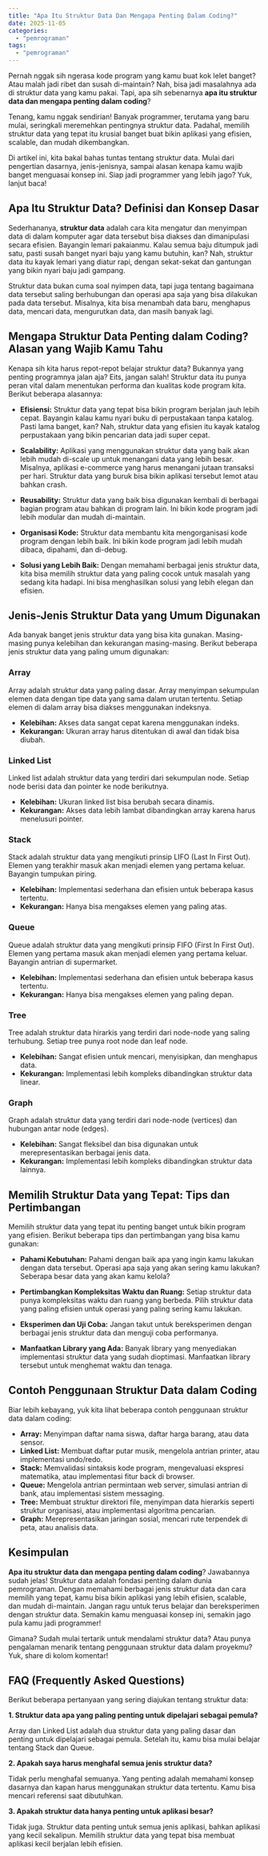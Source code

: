 ```yaml
---
title: "Apa Itu Struktur Data Dan Mengapa Penting Dalam Coding?"
date: 2025-11-05
categories: 
  - "pemrograman"
tags: 
  - "pemrograman"
---
```


Pernah nggak sih ngerasa kode program yang kamu buat kok lelet banget? Atau malah jadi ribet dan susah di-maintain? Nah, bisa jadi masalahnya ada di struktur data yang kamu pakai. Tapi, apa sih sebenarnya **apa itu struktur data dan mengapa penting dalam coding**?

Tenang, kamu nggak sendirian! Banyak programmer, terutama yang baru mulai, seringkali meremehkan pentingnya struktur data. Padahal, memilih struktur data yang tepat itu krusial banget buat bikin aplikasi yang efisien, scalable, dan mudah dikembangkan.

Di artikel ini, kita bakal bahas tuntas tentang struktur data. Mulai dari pengertian dasarnya, jenis-jenisnya, sampai alasan kenapa kamu wajib banget menguasai konsep ini. Siap jadi programmer yang lebih jago? Yuk, lanjut baca!

## Apa Itu Struktur Data? Definisi dan Konsep Dasar

Sederhananya, **struktur data** adalah cara kita mengatur dan menyimpan data di dalam komputer agar data tersebut bisa diakses dan dimanipulasi secara efisien. Bayangin lemari pakaianmu. Kalau semua baju ditumpuk jadi satu, pasti susah banget nyari baju yang kamu butuhin, kan? Nah, struktur data itu kayak lemari yang diatur rapi, dengan sekat-sekat dan gantungan yang bikin nyari baju jadi gampang.

Struktur data bukan cuma soal nyimpen data, tapi juga tentang bagaimana data tersebut saling berhubungan dan operasi apa saja yang bisa dilakukan pada data tersebut. Misalnya, kita bisa menambah data baru, menghapus data, mencari data, mengurutkan data, dan masih banyak lagi.

## Mengapa Struktur Data Penting dalam Coding? Alasan yang Wajib Kamu Tahu

Kenapa sih kita harus repot-repot belajar struktur data? Bukannya yang penting programnya jalan aja? Eits, jangan salah! Struktur data itu punya peran vital dalam menentukan performa dan kualitas kode program kita. Berikut beberapa alasannya:

- **Efisiensi:** Struktur data yang tepat bisa bikin program berjalan jauh lebih cepat. Bayangin kalau kamu nyari buku di perpustakaan tanpa katalog. Pasti lama banget, kan? Nah, struktur data yang efisien itu kayak katalog perpustakaan yang bikin pencarian data jadi super cepat.
    
- **Scalability:** Aplikasi yang menggunakan struktur data yang baik akan lebih mudah di-scale up untuk menangani data yang lebih besar. Misalnya, aplikasi e-commerce yang harus menangani jutaan transaksi per hari. Struktur data yang buruk bisa bikin aplikasi tersebut lemot atau bahkan crash.
    
- **Reusability:** Struktur data yang baik bisa digunakan kembali di berbagai bagian program atau bahkan di program lain. Ini bikin kode program jadi lebih modular dan mudah di-maintain.
    
- **Organisasi Kode:** Struktur data membantu kita mengorganisasi kode program dengan lebih baik. Ini bikin kode program jadi lebih mudah dibaca, dipahami, dan di-debug.
    
- **Solusi yang Lebih Baik:** Dengan memahami berbagai jenis struktur data, kita bisa memilih struktur data yang paling cocok untuk masalah yang sedang kita hadapi. Ini bisa menghasilkan solusi yang lebih elegan dan efisien.
    

## Jenis-Jenis Struktur Data yang Umum Digunakan

Ada banyak banget jenis struktur data yang bisa kita gunakan. Masing-masing punya kelebihan dan kekurangan masing-masing. Berikut beberapa jenis struktur data yang paling umum digunakan:

### Array

Array adalah struktur data yang paling dasar. Array menyimpan sekumpulan elemen data dengan tipe data yang sama dalam urutan tertentu. Setiap elemen di dalam array bisa diakses menggunakan indeksnya.

- **Kelebihan:** Akses data sangat cepat karena menggunakan indeks.
- **Kekurangan:** Ukuran array harus ditentukan di awal dan tidak bisa diubah.

### Linked List

Linked list adalah struktur data yang terdiri dari sekumpulan node. Setiap node berisi data dan pointer ke node berikutnya.

- **Kelebihan:** Ukuran linked list bisa berubah secara dinamis.
- **Kekurangan:** Akses data lebih lambat dibandingkan array karena harus menelusuri pointer.

### Stack

Stack adalah struktur data yang mengikuti prinsip LIFO (Last In First Out). Elemen yang terakhir masuk akan menjadi elemen yang pertama keluar. Bayangin tumpukan piring.

- **Kelebihan:** Implementasi sederhana dan efisien untuk beberapa kasus tertentu.
- **Kekurangan:** Hanya bisa mengakses elemen yang paling atas.

### Queue

Queue adalah struktur data yang mengikuti prinsip FIFO (First In First Out). Elemen yang pertama masuk akan menjadi elemen yang pertama keluar. Bayangin antrian di supermarket.

- **Kelebihan:** Implementasi sederhana dan efisien untuk beberapa kasus tertentu.
- **Kekurangan:** Hanya bisa mengakses elemen yang paling depan.

### Tree

Tree adalah struktur data hirarkis yang terdiri dari node-node yang saling terhubung. Setiap tree punya root node dan leaf node.

- **Kelebihan:** Sangat efisien untuk mencari, menyisipkan, dan menghapus data.
- **Kekurangan:** Implementasi lebih kompleks dibandingkan struktur data linear.

### Graph

Graph adalah struktur data yang terdiri dari node-node (vertices) dan hubungan antar node (edges).

- **Kelebihan:** Sangat fleksibel dan bisa digunakan untuk merepresentasikan berbagai jenis data.
- **Kekurangan:** Implementasi lebih kompleks dibandingkan struktur data lainnya.

## Memilih Struktur Data yang Tepat: Tips dan Pertimbangan

Memilih struktur data yang tepat itu penting banget untuk bikin program yang efisien. Berikut beberapa tips dan pertimbangan yang bisa kamu gunakan:

- **Pahami Kebutuhan:** Pahami dengan baik apa yang ingin kamu lakukan dengan data tersebut. Operasi apa saja yang akan sering kamu lakukan? Seberapa besar data yang akan kamu kelola?
    
- **Pertimbangkan Kompleksitas Waktu dan Ruang:** Setiap struktur data punya kompleksitas waktu dan ruang yang berbeda. Pilih struktur data yang paling efisien untuk operasi yang paling sering kamu lakukan.
    
- **Eksperimen dan Uji Coba:** Jangan takut untuk bereksperimen dengan berbagai jenis struktur data dan menguji coba performanya.
    
- **Manfaatkan Library yang Ada:** Banyak library yang menyediakan implementasi struktur data yang sudah dioptimasi. Manfaatkan library tersebut untuk menghemat waktu dan tenaga.
    

## Contoh Penggunaan Struktur Data dalam Coding

Biar lebih kebayang, yuk kita lihat beberapa contoh penggunaan struktur data dalam coding:

- **Array:** Menyimpan daftar nama siswa, daftar harga barang, atau data sensor.
- **Linked List:** Membuat daftar putar musik, mengelola antrian printer, atau implementasi undo/redo.
- **Stack:** Memvalidasi sintaksis kode program, mengevaluasi ekspresi matematika, atau implementasi fitur back di browser.
- **Queue:** Mengelola antrian permintaan web server, simulasi antrian di bank, atau implementasi sistem messaging.
- **Tree:** Membuat struktur direktori file, menyimpan data hierarkis seperti struktur organisasi, atau implementasi algoritma pencarian.
- **Graph:** Merepresentasikan jaringan sosial, mencari rute terpendek di peta, atau analisis data.

## Kesimpulan

**Apa itu struktur data dan mengapa penting dalam coding**? Jawabannya sudah jelas! Struktur data adalah fondasi penting dalam dunia pemrograman. Dengan memahami berbagai jenis struktur data dan cara memilih yang tepat, kamu bisa bikin aplikasi yang lebih efisien, scalable, dan mudah di-maintain. Jangan ragu untuk terus belajar dan bereksperimen dengan struktur data. Semakin kamu menguasai konsep ini, semakin jago pula kamu jadi programmer!

Gimana? Sudah mulai tertarik untuk mendalami struktur data? Atau punya pengalaman menarik tentang penggunaan struktur data dalam proyekmu? Yuk, share di kolom komentar!

## FAQ (Frequently Asked Questions)

Berikut beberapa pertanyaan yang sering diajukan tentang struktur data:

**1\. Struktur data apa yang paling penting untuk dipelajari sebagai pemula?**

Array dan Linked List adalah dua struktur data yang paling dasar dan penting untuk dipelajari sebagai pemula. Setelah itu, kamu bisa mulai belajar tentang Stack dan Queue.

**2\. Apakah saya harus menghafal semua jenis struktur data?**

Tidak perlu menghafal semuanya. Yang penting adalah memahami konsep dasarnya dan kapan harus menggunakan struktur data tertentu. Kamu bisa mencari referensi saat dibutuhkan.

**3\. Apakah struktur data hanya penting untuk aplikasi besar?**

Tidak juga. Struktur data penting untuk semua jenis aplikasi, bahkan aplikasi yang kecil sekalipun. Memilih struktur data yang tepat bisa membuat aplikasi kecil berjalan lebih efisien.
